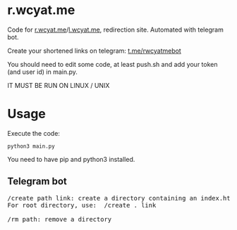 # r.wcyat.me

Code for [r.wcyat.me](https://r.wcyat.me)/[l.wcyat.me](https://l.wcyat.me), redirection site. Automated with telegram bot.

Create your shortened links on telegram: [t.me/rwcyatmebot](https://t.me/rwcyatmebot)

You should need to edit some code, at least push.sh and add your token (and user id) in main.py.

IT MUST BE RUN ON LINUX / UNIX

# Usage

Execute the code:

```
python3 main.py
```

You need to have pip and python3 installed.

## Telegram bot

<pre>
/create path link: create a directory containing an index.html which redirects to the link.
For root directory, use:  /create . link

/rm path: remove a directory
